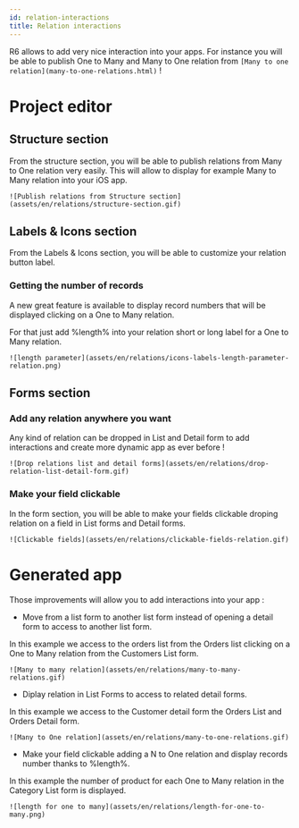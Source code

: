 ```yaml
---
id: relation-interactions
title: Relation interactions
---
```


R6 allows to add very nice interaction into your apps. For instance you will be able to publish One to Many and Many to One relation from ```[Many to one relation](many-to-one-relations.html)``` !

# Project editor

## Structure section

From the structure section, you will be able to publish relations from Many to One relation very easily. This will allow to display for example Many to Many relation into your iOS app.

```![Publish relations from Structure section](assets/en/relations/structure-section.gif)```

## Labels & Icons section

From the Labels & Icons section, you will be able to customize your relation button label.

### Getting the number of records

A new great feature is available to display record numbers that will be displayed clicking on a One to Many relation.

For that just add %length% into your relation short or long label for a One to Many relation.

```![length parameter](assets/en/relations/icons-labels-length-parameter-relation.png)```

## Forms section

### Add any relation anywhere you want

Any kind of relation can be dropped in List and Detail form to add interactions and create more dynamic app as ever before !

```![Drop relations list and detail forms](assets/en/relations/drop-relation-list-detail-form.gif)```

### Make your field clickable

In the form section, you will be able to make your fields clickable droping relation on a field in List forms and Detail forms.

```![Clickable fields](assets/en/relations/clickable-fields-relation.gif)```


# Generated app

Those improvements will allow you to add interactions into your app :

* Move from a list form to another list form instead of opening a detail form to access to another list form.

In this example we access to the orders list from the Orders list clicking on a One to Many relation from the Customers List form.

```![Many to many relation](assets/en/relations/many-to-many-relations.gif)```

* Diplay relation in List Forms to access to related detail forms.

In this example we access to the Customer detail form the Orders List and Orders Detail form.

```![Many to One relation](assets/en/relations/many-to-one-relations.gif)```

* Make your field clickable adding a N to One relation and display records number thanks to %length%.

In this example the number of product for each One to Many relation in the Category List form is displayed.

```![length for one to many](assets/en/relations/length-for-one-to-many.png)```



